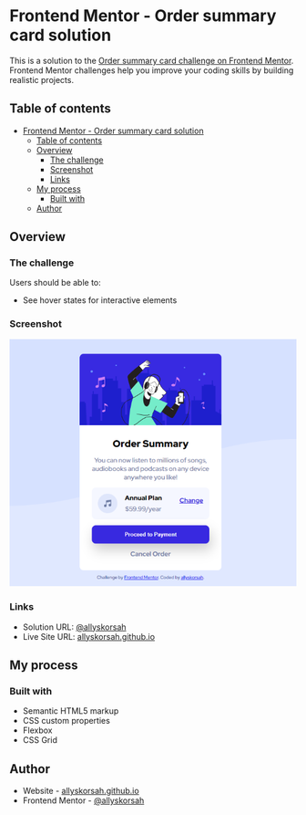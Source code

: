 # Frontend Mentor - Order summary card solution

This is a solution to the [Order summary card challenge on Frontend Mentor](https://www.frontendmentor.io/challenges/order-summary-component-QlPmajDUj). Frontend Mentor challenges help you improve your coding skills by building realistic projects.

## Table of contents

- [Frontend Mentor - Order summary card solution](#frontend-mentor---order-summary-card-solution)
  - [Table of contents](#table-of-contents)
  - [Overview](#overview)
    - [The challenge](#the-challenge)
    - [Screenshot](#screenshot)
    - [Links](#links)
  - [My process](#my-process)
    - [Built with](#built-with)
  - [Author](#author)

## Overview

### The challenge

Users should be able to:

- See hover states for interactive elements

### Screenshot

![Screenshot](./screenshot.png)

### Links

- Solution URL: [@allyskorsah](https://www.frontendmentor.io/solutions/order-summary-card-component-design-5rLLGjqdQa)
- Live Site URL: [allyskorsah.github.io](https://allyskorsah.github.io/Order-Summary-Card-Component-Design/)

## My process

### Built with

- Semantic HTML5 markup
- CSS custom properties
- Flexbox
- CSS Grid

## Author

- Website - [allyskorsah.github.io](https://allyskorsah.github.io/)
- Frontend Mentor - [@allyskorsah](https://www.frontendmentor.io/profile/allyskorsah)
